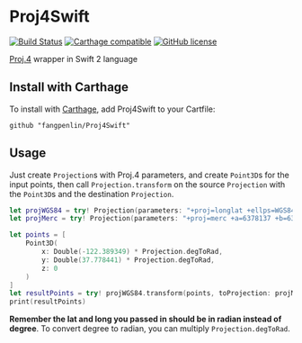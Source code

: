 # Proj4Swift
[![Build Status](https://travis-ci.org/victorlin/Proj4Swift.svg?branch=master)](https://travis-ci.org/victorlin/Proj4Swift)
[![Carthage compatible](https://img.shields.io/badge/Carthage-compatible-4BC51D.svg?style=flat)](https://github.com/victorlin/Proj4Swift)
[![GitHub license](https://img.shields.io/github/license/victorlin/Proj4Swift.svg)](https://github.com/victorlin/Proj4Swift/blob/master/LICENSE)

[Proj.4](https://trac.osgeo.org/proj/) wrapper in Swift 2 language

## Install with Carthage

To install with [Carthage](https://github.com/Carthage/Carthage), add Proj4Swift to your Cartfile:

```
github "fangpenlin/Proj4Swift"
```

## Usage

Just create `Projection`s with Proj.4 parameters, and create `Point3D`s for the input points, then call `Projection.transform` on the source `Projection` with the `Point3D`s and the destination `Projection`.

```Swift
let projWGS84 = try! Projection(parameters: "+proj=longlat +ellps=WGS84 +no_defs")
let projMerc = try! Projection(parameters: "+proj=merc +a=6378137 +b=6378137 +lat_ts=0.0 +lon_0=0.0 +x_0=0.0 +y_0=0 +k=1.0 +units=m +nadgrids=@null +wktext  +no_defs")

let points = [
    Point3D(
        x: Double(-122.389349) * Projection.degToRad,
        y: Double(37.778441) * Projection.degToRad,
        z: 0
    )
]
let resultPoints = try! projWGS84.transform(points, toProjection: projMerc)
print(resultPoints)
```

**Remember the lat and long you passed in should be in radian instead of degree**. To convert degree to radian, you can multiply `Projection.degToRad`. 
